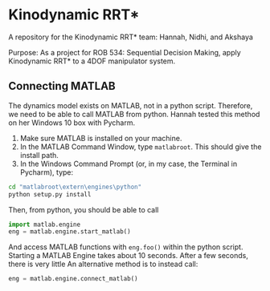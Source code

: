 
# Kinodynamic RRT*

A repository for the Kinodynamic RRT* team: Hannah, Nidhi, and Akshaya

Purpose: As a project for ROB 534: Sequential Decision Making, apply Kinodynamic RRT* to a 4DOF manipulator system. 

## Connecting MATLAB
The dynamics model exists on MATLAB, not in a python script. 
Therefore, we need to be able to call MATLAB from python. 
Hannah tested this method on her Windows 10 box with Pycharm. 
1. Make sure MATLAB is installed on your machine. 
2. In the MATLAB Command Window, type `matlabroot`. This should give the install path. 
3. In the Windows Command Prompt (or, in my case, the Terminal in Pycharm), type:
```bash
cd "matlabroot\extern\engines\python"
python setup.py install
```
Then, from python, you should be able to call 
```python
import matlab.engine
eng = matlab.engine.start_matlab()
```
And access MATLAB functions with `eng.foo()` within the python script. 
Starting a MATLAB Engine takes about 10 seconds. 
After a few seconds, there is very little 
An alternative method is to instead call:
```python
eng = matlab.engine.connect_matlab()
```